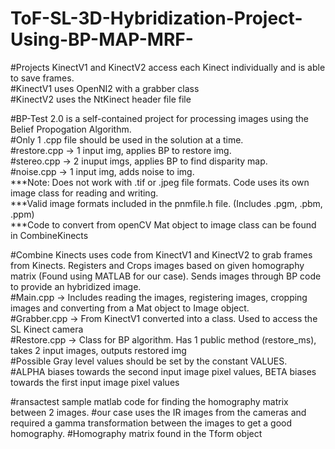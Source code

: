 # ToF-SL-3D-Hybridization-Project-Using-BP-MAP-MRF-

#Projects KinectV1 and KinectV2 access each Kinect individually and is able to save frames. \
  #KinectV1 uses OpenNI2 with a grabber class \
  #KinectV2 uses the NtKinect header file file 

#BP-Test 2.0 is a self-contained project for processing images using the Belief Propogation Algorithm. \
  #Only 1 .cpp file should be used in the solution at a time. \
  #restore.cpp -> 1 input img, applies BP to restore img. \
  #stereo.cpp -> 2 inuput imgs, applies BP to find disparity map. \
  #noise.cpp -> 1 input img, adds noise to img. \
***Note: Does not work with .tif or .jpeg file formats. Code uses its own image class for reading and writing. \
***Valid image formats included in the pnmfile.h file. (Includes .pgm, .pbm, .ppm) \
***Code to convert from openCV Mat object to image class can be found in CombineKinects 

#Combine Kinects uses code from KinectV1 and KinectV2 to grab frames from Kinects. Registers and Crops images based on given  homography matrix (Found using MATLAB for our case). Sends images through BP code to provide an hybridized image. \
  #Main.cpp -> Includes reading the images, registering images, cropping images and converting from a Mat object to Image object. \
  #Grabber.cpp -> From KinectV1 converted into a class. Used to access the SL Kinect camera \
  #Restore.cpp -> Class for BP algorithm. Has 1 public method (restore_ms), takes 2 input images, outputs restored img \
    #Possible Gray level values should be set by the constant VALUES.  \
    #ALPHA biases towards the second input image pixel values, BETA biases towards the first input image pixel values 
    
#ransactest sample matlab code for finding the homography matrix between 2 images.
  #our case uses the IR images from the cameras and required a gamma transformation between the images to get a good homography.
  #Homography matrix found in the Tform object
